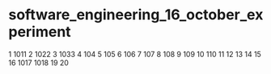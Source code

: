 # software_engineering_16_october_experiment

1 1011
2 1022
3 1033
4 104
5 105
6 106
7 107
8 108
9 109
10 110
11
12
13
14
15
16
1017
1018
19
20
